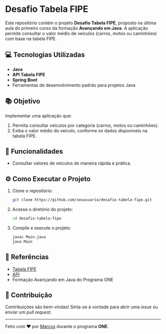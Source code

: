 # Desafio Tabela FIPE

Este repositório contém o projeto **Desafio Tabela FIPE**, proposto na última aula do primeiro curso da formação **Avançando em Java**. A aplicação permite consultar o valor médio de veículos (carros, motos ou caminhões) com base na tabela FIPE.

## 💻 Tecnologias Utilizadas

- **Java**
- **API Tabela FIPE**
- **Spring Boot**
- Ferramentas de desenvolvimento padrão para projetos Java

## 📚 Objetivo

Implementar uma aplicação que:
1. Permita consultar veículos por categoria (carros, motos ou caminhões).
2. Exiba o valor médio do veículo, conforme os dados disponíveis na tabela FIPE.

## 🚀 Funcionalidades

- Consultar valores de veículos de maneira rápida e prática.

## ⚙️ Como Executar o Projeto

1. Clone o repositório:
   ```bash
   git clone https://github.com/seuusuario/desafio-tabela-fipe.git
   ```

2. Acesse o diretório do projeto:
   ```bash
   cd desafio-tabela-fipe
   ```

3. Compile e execute o projeto:
   ```bash
   javac Main.java
   java Main
   ```

## 🔗 Referências

- [Tabela FIPE](https://veiculos.fipe.org.br/)
- [API](https://deividfortuna.github.io/fipe/)
- Formação Avançando em Java do Programa ONE

## 🤝 Contribuição

Contribuições são bem-vindas! Sinta-se à vontade para abrir uma _issue_ ou enviar um _pull request_.

---

Feito com ❤️ por [Marcos](https://github.com/RangelMRK) durante o programa **ONE**.
